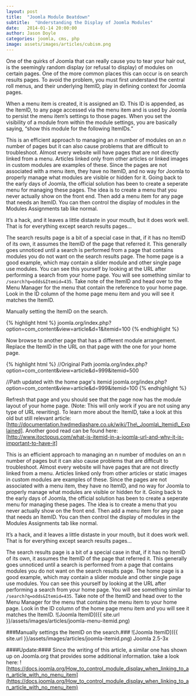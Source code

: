 ```yaml
---
layout: post
title:  "Joomla Module Beatdown"
subtitle:  "Understanding the Display of Joomla Modules"
date:   2014-01-14 20:00:00
author: Jason Doyle
categories: joomla, cms, php
image: assets/images/articles/cubism.png
---
```



One of the quirks of Joomla that can really cause you to tear your hair out, is the seemingly random display (or refusal to display) of modules on certain pages. One of the more common places this can occur is on search results pages. To avoid the problem, you must first understand the central roll menus, and their underlying ItemID, play in defining context for Joomla pages.

When a menu item is created, it is assigned an ID. This ID is appended, as the ItemID, to any page accessed via the menu item and is used by Joomla to persist the menu item’s settings to those pages. When you set the visibility of a module from within the module settings, you are basically saying, “show this module for the following ItemIDs.”

This is an efficient approach to managing an _n_ number of modules on an _n_ number of pages but it can also cause problems that are difficult to troubleshoot. Almost every website will have pages that are not directly linked from a menu. Articles linked only from other articles or linked images in custom modules are examples of these. Since the pages are not associated with a menu item, they have no ItemID, and no way for Joomla to properly manage what modules are visible or hidden for it. Going back to the early days of Joomla, the official solution has been to create a seperate menu for managing these pages. The idea is to create a menu that you never actually show on the front end. Then add a menu item for any page that needs an ItemID.  You can then control the display of modules in the Modules Assignments tab like normal.

It’s a hack, and it leaves a little distaste in your mouth, but it does work well. That is for everything except search results pages…

The search results page is a bit of a special case in that, if it has no ItemID of its own, it assumes the ItemID of the page that referred it. This generally goes unnoticed until a search is performed from a page that contains modules you do not want on the search results page. The home page is a good example, which may contain a slider module and other single page use modules. You can see this yourself by looking at the URL after performing a search from your home page. You will see something similar to `/search?q=odds&Itemid=435`. Take note of the ItemID and head over to the Menu Manager for the menu that contain the reference to your home page.  Look in the ID column of the home page menu item and you will see it matches the ItemID.


Manually setting the ItemID on the search.

{% highlight html %}
  joomla.org/index.php?option=com_content&view=article&d=1&itemid=100
{% endhighlight %}

Now browse to another page that has a different module arrangement. Replace the ItemID in the URL on that page with the one for your home page.

{% highlight html %}
  //Original Path
  joomla.org/index.php?option=com_content&view=article&d=999&itemid=500

  //Path updated with the home page's itemid
  joomla.org/index.php?option=com_content&view=article&d=999&itemid=100
{% endhighlight %}

Refresh that page and you should see that the page now has the module layout of your home page. (Note: This will only work if you are not using any type of URL rewriting). To learn more about the ItemID, take a look at this old but still relevant article: [http://documentation.hwdmediashare.co.uk/wiki/The\_Joomla\_Itemid\_Explained]. Another good read can be found here: [http://www.itoctopus.com/what-is-itemid-in-a-joomla-url-and-why-it-is-important-to-have-it]

This is an efficient approach to managing an n number of modules on an n number of pages but it can also cause problems that are difficult to troubleshoot. Almost every website will have pages that are not directly linked from a menu. Articles linked only from other articles or static images in custom modules are examples of these. Since the pages are not associated with a menu item, they have no ItemID, and no way for Joomla to properly manage what modules are visible or hidden for it. Going back to the early days of Joomla, the official solution has been to create a seperate menu for managing these pages. The idea is to create a menu that you never actually show on the front end. Then add a menu item for any page that needs an ItemID.  You can then control the display of modules in the Modules Assignments tab like normal.

It’s a hack, and it leaves a little distaste in your mouth, but it does work well. That is for everything except search results pages…

The search results page is a bit of a special case in that, if it has no ItemID of its own, it assumes the ItemID of the page that referred it. This generally goes unnoticed until a search is performed from a page that contains modules you do not want on the search results page. The home page is a good example, which may contain a slider module and other single page use modules. You can see this yourself by looking at the URL after performing a search from your home page. You will see something similar to `/search?q=odds&Itemid=435`. Take note of the ItemID and head over to the Menu Manager for the menu that contains the menu item to your home page.  Look in the ID column of the home page menu item and you will see it matches the ItemID.
![Joomla ItemID]({{ site.url }}/assets/images/articles/joomla-menu-itemid.png)

###Manually settings the ItemID on the search.###
![Joomla ItemID]({{ site.url }}/assets/images/articles/joomla-itemid.png)
Joomla 2.5-3x

####Update:####
Since the writing of this article, a similar one has shown up on Joomla.org that provides some additional information. take a look here:
![https://docs.joomla.org/How_to_control_module_display_when_linking_to_an_article_with_no_menu_item](https://docs.joomla.org/How_to_control_module_display_when_linking_to_an_article_with_no_menu_item)
